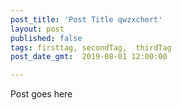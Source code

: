 ```yaml
---
post_title: 'Post Title qwzxchert'
layout: post
published: false
tags: firsttag, secondTag,  thirdTag
post_date_gmt: 	2019-08-01 12:00:00

---
```

Post goes here
